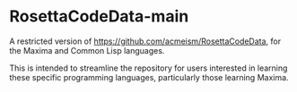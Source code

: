 # RosettaCodeData-main
A restricted version of https://github.com/acmeism/RosettaCodeData, for the Maxima and Common Lisp languages.

This is intended to streamline the repository for users interested in learning these specific programming languages, particularly those learning Maxima.
